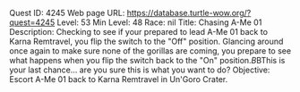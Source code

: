 Quest ID: 4245
Web page URL: https://database.turtle-wow.org/?quest=4245
Level: 53
Min Level: 48
Race: nil
Title: Chasing A-Me 01
Description: Checking to see if your prepared to lead A-Me 01 back to Karna Remtravel, you flip the switch to the "Off" position. Glancing around once again to make sure none of the gorillas are coming, you prepare to see what happens when you flip the switch back to the "On" position.$B$BThis is your last chance... are you sure this is what you want to do?
Objective: Escort A-Me 01 back to Karna Remtravel in Un'Goro Crater.
